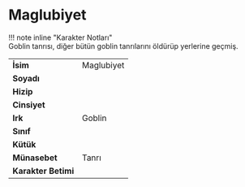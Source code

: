 # Maglubiyet   
  
  
!!! note inline "Karakter Notları"  
	Goblin tanrısı, diğer bütün goblin tanrılarını öldürüp yerlerine geçmiş.  
  
  
|  |  |  
|---|---|  
| **İsim** | Maglubiyet |  
| **Soyadı** |  |  
| **Hizip** |  |  
| **Cinsiyet** |  |  
| **Irk** | Goblin |  
| **Sınıf** |  |  
| **Kütük** |  |  
| **Münasebet** | Tanrı |  
| **Karakter Betimi** |  |  
